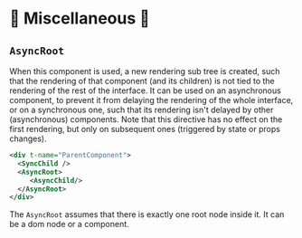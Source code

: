 # 🦉 Miscellaneous 🦉

## `AsyncRoot`

When this component is used, a new rendering sub tree is created, such that the
rendering of that component (and its children) is not tied to the rendering of
the rest of the interface. It can be used on an asynchronous component, to
prevent it from delaying the rendering of the whole interface, or on a
synchronous one, such that its rendering isn't delayed by other (asynchronous)
components. Note that this directive has no effect on the first rendering, but
only on subsequent ones (triggered by state or props changes).

```xml
<div t-name="ParentComponent">
  <SyncChild />
  <AsyncRoot>
     <AsyncChild/>
  </AsyncRoot>
</div>
```

The `AsyncRoot` assumes that there is exactly one root node inside it. It can
be a dom node or a component.
